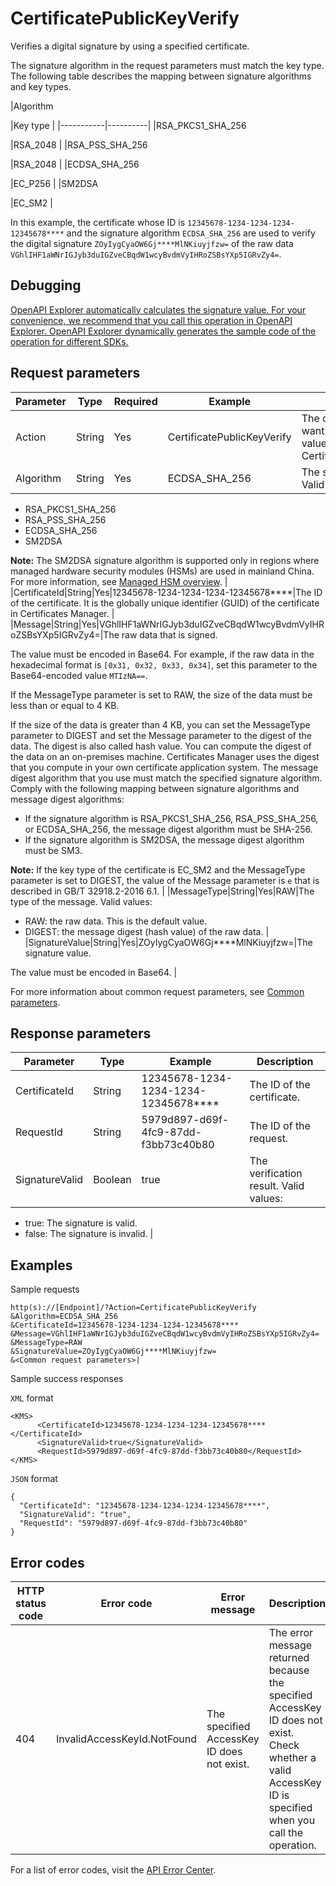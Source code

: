 # CertificatePublicKeyVerify

Verifies a digital signature by using a specified certificate.

The signature algorithm in the request parameters must match the key type. The following table describes the mapping between signature algorithms and key types.

|Algorithm

|Key type |
|-----------|----------|
|RSA\_PKCS1\_SHA\_256

|RSA\_2048 |
|RSA\_PSS\_SHA\_256

|RSA\_2048 |
|ECDSA\_SHA\_256

|EC\_P256 |
|SM2DSA

|EC\_SM2 |

In this example, the certificate whose ID is `12345678-1234-1234-1234-12345678****` and the signature algorithm `ECDSA_SHA_256` are used to verify the digital signature `ZOyIygCyaOW6Gj****MlNKiuyjfzw=` of the raw data `VGhlIHF1aWNrIGJyb3duIGZveCBqdW1wcyBvdmVyIHRoZSBsYXp5IGRvZy4=`.

## Debugging

[OpenAPI Explorer automatically calculates the signature value. For your convenience, we recommend that you call this operation in OpenAPI Explorer. OpenAPI Explorer dynamically generates the sample code of the operation for different SDKs.](https://api.aliyun.com/#product=Kms&api=CertificatePublicKeyVerify&type=RPC&version=2016-01-20)

## Request parameters

|Parameter|Type|Required|Example|Description|
|---------|----|--------|-------|-----------|
|Action|String|Yes|CertificatePublicKeyVerify|The operation that you want to perform. Set the value to CertificatePublicKeyVerify. |
|Algorithm|String|Yes|ECDSA\_SHA\_256|The signature algorithm. Valid values:

 -   RSA\_PKCS1\_SHA\_256
-   RSA\_PSS\_SHA\_256
-   ECDSA\_SHA\_256
-   SM2DSA

**Note:** The SM2DSA signature algorithm is supported only in regions where managed hardware security modules \(HSMs\) are used in mainland China. For more information, see [Managed HSM overview](~~125803~~). |
|CertificateId|String|Yes|12345678-1234-1234-1234-12345678\*\*\*\*|The ID of the certificate. It is the globally unique identifier \(GUID\) of the certificate in Certificates Manager. |
|Message|String|Yes|VGhlIHF1aWNrIGJyb3duIGZveCBqdW1wcyBvdmVyIHRoZSBsYXp5IGRvZy4=|The raw data that is signed.

 The value must be encoded in Base64. For example, if the raw data in the hexadecimal format is `[0x31, 0x32, 0x33, 0x34]`, set this parameter to the Base64-encoded value `MTIzNA==`.

 If the MessageType parameter is set to RAW, the size of the data must be less than or equal to 4 KB.

 If the size of the data is greater than 4 KB, you can set the MessageType parameter to DIGEST and set the Message parameter to the digest of the data. The digest is also called hash value. You can compute the digest of the data on an on-premises machine. Certificates Manager uses the digest that you compute in your own certificate application system. The message digest algorithm that you use must match the specified signature algorithm. Comply with the following mapping between signature algorithms and message digest algorithms:

 -   If the signature algorithm is RSA\_PKCS1\_SHA\_256, RSA\_PSS\_SHA\_256, or ECDSA\_SHA\_256, the message digest algorithm must be SHA-256.
-   If the signature algorithm is SM2DSA, the message digest algorithm must be SM3.

 **Note:** If the key type of the certificate is EC\_SM2 and the MessageType parameter is set to DIGEST, the value of the Message parameter is `e` that is described in GB/T 32918.2-2016 6.1. |
|MessageType|String|Yes|RAW|The type of the message. Valid values:

 -   RAW: the raw data. This is the default value.
-   DIGEST: the message digest \(hash value\) of the raw data. |
|SignatureValue|String|Yes|ZOyIygCyaOW6Gj\*\*\*\*MlNKiuyjfzw=|The signature value.

 The value must be encoded in Base64. |

For more information about common request parameters, see [Common parameters](~~69007~~).

## Response parameters

|Parameter|Type|Example|Description|
|---------|----|-------|-----------|
|CertificateId|String|12345678-1234-1234-1234-12345678\*\*\*\*|The ID of the certificate. |
|RequestId|String|5979d897-d69f-4fc9-87dd-f3bb73c40b80|The ID of the request. |
|SignatureValid|Boolean|true|The verification result. Valid values:

 -   true: The signature is valid.
-   false: The signature is invalid. |

## Examples

Sample requests

```
http(s)://[Endpoint]/?Action=CertificatePublicKeyVerify
&Algorithm=ECDSA_SHA_256
&CertificateId=12345678-1234-1234-1234-12345678****
&Message=VGhlIHF1aWNrIGJyb3duIGZveCBqdW1wcyBvdmVyIHRoZSBsYXp5IGRvZy4=
&MessageType=RAW
&SignatureValue=ZOyIygCyaOW6Gj****MlNKiuyjfzw=
&<Common request parameters>|
```

Sample success responses

`XML` format

```
<KMS>
	  <CertificateId>12345678-1234-1234-1234-12345678****</CertificateId>
	  <SignatureValid>true</SignatureValid>
	  <RequestId>5979d897-d69f-4fc9-87dd-f3bb73c40b80</RequestId>
</KMS>
```

`JSON` format

```
{
  "CertificateId": "12345678-1234-1234-1234-12345678****",
  "SignatureValid": "true",
  "RequestId": "5979d897-d69f-4fc9-87dd-f3bb73c40b80"
}
```

## Error codes

|HTTP status code|Error code|Error message|Description|
|----------------|----------|-------------|-----------|
|404|InvalidAccessKeyId.NotFound|The specified AccessKey ID does not exist.|The error message returned because the specified AccessKey ID does not exist. Check whether a valid AccessKey ID is specified when you call the operation.|

For a list of error codes, visit the [API Error Center](https://error-center.alibabacloud.com/status/product/Kms).

